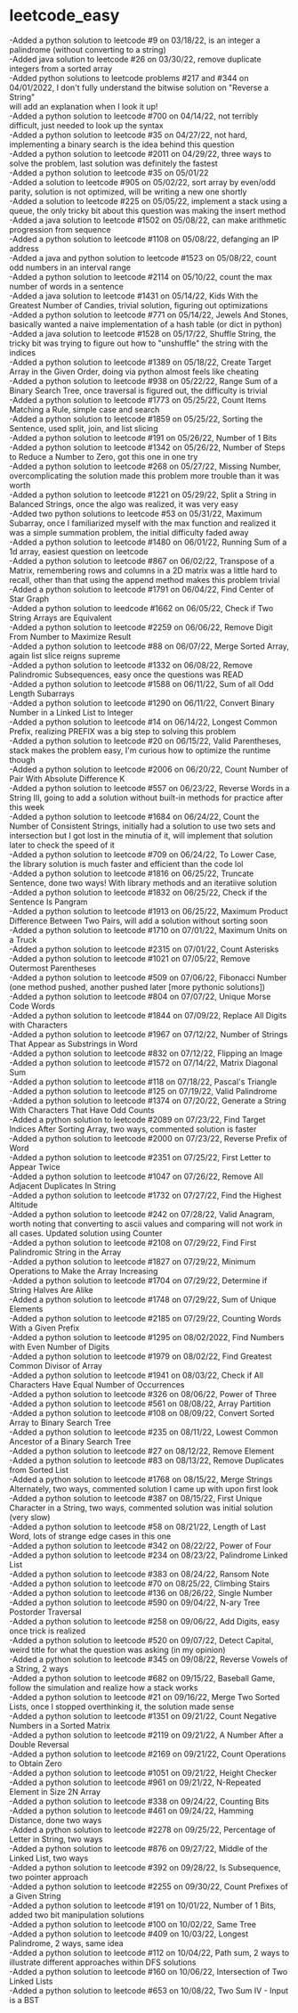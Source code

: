 # leetcode_easy

-Added a python solution to leetcode #9 on 03/18/22, is an integer a palindrome (without converting to a string)  
-Added java solution to leetcode #26 on 03/30/22, remove duplicate integers from a sorted array  
-Added python solutions to leetcode problems #217 and #344 on 04/01/2022, I don't fully understand the bitwise solution on "Reverse a String"  
will add an explanation when I look it up!<br>
-Added a python solution to leetcode #700 on 04/14/22, not terribly difficult, just needed to look up the syntax<br>
-Added a python solution to leetcode #35 on 04/27/22, not hard, implementing a binary search is the idea behind this question<br>
-Added a python solution to leetcode #2011 on 04/29/22, three ways to solve the problem, last solution was definitely the fastest<br>
-Added a python solution to leetcode #35 on 05/01/22<br>
-Added a solution to leetcode #905 on 05/02/22, sort array by even/odd parity, solution is not optimized, will be writing a new one shortly<br>
-Added a solution to leetcode #225 on 05/05/22, implement a stack using a queue, the only tricky bit about this question was making the insert method<br>
-Added a java solution to leetcode #1502 on 05/08/22, can make arithmetic progression from sequence<br>
-Added a python solution to leetcode #1108 on 05/08/22, defanging an IP address<br>
-Added a java and python solution to leetcode #1523 on 05/08/22, count odd numbers in an interval range<br>
-Added a python solution to leetcode #2114 on 05/10/22, count the max number of words in a sentence<br>
-Added a java solution to leetcode #1431 on 05/14/22, Kids With the Greatest Number of Candies, trivial solution, figuring out optimizations<br>
-Added a python solution to leetcode #771 on 05/14/22, Jewels And Stones, basically wanted a naive implementation of a hash table (or dict in python)<br>
-Added a java solution to leetcode #1528 on 05/17/22, Shuffle String, the tricky bit was trying to figure out how to "unshuffle" the string with the indices<br>
-Added a python solution to leetcode #1389 on 05/18/22, Create Target Array in the Given Order, doing via python almost feels like cheating<br>
-Added a python solution to leetcode #938 on 05/22/22, Range Sum of a Binary Search Tree, once traversal is figured out, the difficulty is trivial <br> 
-Added a python solution to leetcode #1773 on 05/25/22, Count Items Matching a Rule, simple case and search <br>
-Added a python solution to leetcode #1859 on 05/25/22, Sorting the Sentence, used split, join, and list slicing <br>
-Added a python solution to leetcode #191 on 05/26/22, Number of 1 Bits <br>
-Added a python solution to leetcode #1342 on 05/26/22, Number of Steps to Reduce a Number to Zero, got this one in one try <br>
-Added a python solution to leetcode #268 on 05/27/22, Missing Number, overcomplicating the solution made this problem more trouble than it was worth <br>
-Added a python solution to leetcode #1221 on 05/29/22, Split a String in Balanced Strings, once the algo was realized, it was very easy <br>
-Added two python solutions to leetcode #53 on 05/31/22, Maximum Subarray, once I familiarized myself with the max function and realized it was a simple summation problem, the initial difficulty faded away <br>
-Added a python solution to leetcode #1480 on 06/01/22, Running Sum of a 1d array, easiest question on leetcode<br>
-Added a python solution to leetcode #867 on 06/02/22, Transpose of a Matrix, remembering rows and columns in a 2D matrix was a little hard to recall, other than that using the append method makes this problem trivial <br>
-Added a python solution to leetcode #1791 on 06/04/22, Find Center of Star Graph <br>
-Added a python solution to leedcode #1662 on 06/05/22, Check if Two String Arrays are Equivalent <br>
-Added a python solution to leetcode #2259 on 06/06/22, Remove Digit From Number to Maximize Result <br>
-Added a python solution to leetcode #88 on 06/07/22, Merge Sorted Array, again list slice reigns supreme <br>
-Added a python solution to leetcode #1332 on 06/08/22, Remove Palindromic Subsequences, easy once the questions was READ <br>
-Added a python solution to leetcode #1588 on 06/11/22, Sum of all Odd Length Subarrays <br>
-Added a python solution to leetcode #1290 on 06/11/22, Convert Binary Number in a Linked List to Integer <br>
-Added a python solution to leetcode #14 on 06/14/22, Longest Common Prefix, realizing PREFIX was a big step to solving this problem <br>
-Added a python solution to leetcode #20 on 06/15/22, Valid Parentheses, stack makes the problem easy, I'm curious how to optimize the runtime though <br> 
-Added a python solution to leetcode #2006 on 06/20/22, Count Number of Pair With Absolute Difference K <br>
-Added a python solution to leetcode #557 on 06/23/22, Reverse Words in a String III, going to add a solution without built-in methods for practice after this week <br>
-Added a python solution to leetcode #1684 on 06/24/22, Count the Number of Consistent Strings, initially had a solution to use two sets and intersection but I got lost in the minutia of it, will implement that solution later to check the speed of it <br>
-Added a python solution to leetcode #709 on 06/24/22, To Lower Case, the library solution is much faster and efficient than the code lol <br>
-Added a python solution to leetcode #1816 on 06/25/22, Truncate Sentence, done two ways! With library methods and an iteratiive solution <br>
-Added a python solution to leetcode #1832 on 06/25/22, Check if the Sentence Is Pangram <br>
-Added a python solution to leetcode #1913 on 06/25/22, Maximum Product Difference Between Two Pairs, will add a solution without sorting soon <br>
-Added a python solution to leetcode #1710 on 07/01/22, Maximum Units on a Truck <br>
-Added a python solution to leetcode #2315 on 07/01/22, Count Asterisks <br>
-Added a python solution to leetcode #1021 on 07/05/22, Remove Outermost Parentheses <br>
-Added a python solution to leetcode #509 on 07/06/22, Fibonacci Number (one method pushed, another pushed later [more pythonic solutions]) <br>
-Added a python solution to leetcode #804 on 07/07/22, Unique Morse Code Words <br>
-Added a python solution to leetcode #1844 on 07/09/22, Replace All Digits with Characters <br>
-Added a python solution to leetcode #1967 on 07/12/22, Number of Strings That Appear as Substrings in Word <br>
-Added a python solution to leetcode #832 on 07/12/22, Flipping an Image <br>
-Added a python solution to leetcode #1572 on 07/14/22, Matrix Diagonal Sum <br>
-Added a python solution to leetcode #118 on 07/18/22, Pascal's Triangle <br>
-Added a python solution to leetcode #125 on 07/19/22, Valid Palindrome <br>
-Added a python solution to leetcode #1374 on 07/20/22, Generate a String With Characters That Have Odd Counts <br>
-Added a python solution to leetcode #2089 on 07/23/22, Find Target Indices After Sorting Array, two ways, commented solution is faster <br>
-Added a python solution to leetcode #2000 on 07/23/22, Reverse Prefix of Word <br>
-Added a python solution to leetcode #2351 on 07/25/22, First Letter to Appear Twice <br>
-Added a python solution to leetcode #1047 on 07/26/22, Remove All Adjacent Duplicates In String <br>
-Added a python solution to leetcode #1732 on 07/27/22, Find the Highest Altitude <br>
-Added a python solution to leetcode #242 on 07/28/22, Valid Anagram, worth noting that converting to ascii values and comparing will not work in all cases. Updated solution using Counter <br>
-Added a python solution to leetcode #2108 on 07/29/22, Find First Palindromic String in the Array <br>
-Added a python solution to leetcode #1827 on 07/29/22, Minimum Operations to Make the Array Increasing <br>
-Added a python solution to leetcode #1704 on 07/29/22, Determine if String Halves Are Alike <br>
-Added a python solution to leetcode #1748 on 07/29/22, Sum of Unique Elements <br>
-Added a python solution to leetcode #2185 on 07/29/22, Counting Words With a Given Prefix <br>
-Added a python solution to leetcode #1295 on 08/02/2022, Find Numbers with Even Number of Digits <br>
-Added a python solution to leetcode #1979 on 08/02/22, Find Greatest Common Divisor of Array <br>
-Added a python solution to leetcode #1941 on 08/03/22, Check if All Characters Have Equal Number of Occurrences <br>
-Added a python solution to leetcode #326 on 08/06/22, Power of Three <br>
-Added a python solution to leetcode #561 on 08/08/22, Array Partition <br>
-Added a python solution to leetcode #108 on 08/09/22, Convert Sorted Array to Binary Search Tree <br>
-Added a python solution to leetcode #235 on 08/11/22, Lowest Common Ancestor of a Binary Search Tree <br>
-Added a python solution to leetcode #27 on 08/12/22, Remove Element <br>
-Added a python solution to leetcode #83 on 08/13/22, Remove Duplicates from Sorted List <br>
-Added a python solution to leetcode #1768 on 08/15/22, Merge Strings Alternately, two ways, commented solution I came up with upon first look <br>
-Added a python solution to leetcode #387 on 08/15/22, First Unique Character in a String, two ways, commented solution was initial solution (very slow) <br>
-Added a python solution to leetcode #58 on 08/21/22, Length of Last Word, lots of strange edge cases in this one <br>
-Added a python solution to leetcode #342 on 08/22/22, Power of Four <br>
-Added a python solution to leetcode #234 on 08/23/22, Palindrome Linked List <br>
-Added a python solution to leetcode #383 on 08/24/22, Ransom Note <br>
-Added a python solution to leetcode #70 on 08/25/22, Climbing Stairs <br>
-Added a python solution to leetcode #136 on 08/26/22, Single Number <br>
-Added a python solution to leetcode #590 on 09/04/22, N-ary Tree Postorder Traversal <br>
-Added a python solution to leetcode #258 on 09/06/22, Add Digits, easy once trick is realized <br>
-Added a python solution to leetcode #520 on 09/07/22, Detect Capital, weird title for what the question was asking (in my opinion) <br>
-Added a python solution to leetcode #345 on 09/08/22, Reverse Vowels of a String, 2 ways <br>
-Added a python solution to leetcode #682 on 09/15/22, Baseball Game, follow the simulation and realize how a stack works <br>
-Added a python solution to leetcode #21 on 09/16/22, Merge Two Sorted Lists, once I stopped overthinking it, the solution made sense <br>
-Added a python solution to leetcode #1351 on 09/21/22, Count Negative Numbers in a Sorted Matrix <br>
-Added a python solution to leetcode #2119 on 09/21/22, A Number After a Double Reversal <br>
-Added a python solution to leetcode #2169 on 09/21/22, Count Operations to Obtain Zero <br>
-Added a python solution to leetcode #1051 on 09/21/22, Height Checker <br>
-Added a python solution to leetcode #961 on 09/21/22, N-Repeated Element in Size 2N Array <br>
-Added a python solution to leetcode #338 on 09/24/22, Counting Bits <br>
-Added a python solution to leetcode #461 on 09/24/22, Hamming Distance, done two ways <br>
-Added a python solution to leetcode #2278 on 09/25/22, Percentage of Letter in String, two ways <br>
-Added a python solution to leetcode #876 on 09/27/22, Middle of the Linked List, two ways <br>
-Added a python solution to leetcode #392 on 09/28/22, Is Subsequence, two pointer approach <br>
-Added a python solution to leetcode #2255 on 09/30/22, Count Prefixes of a Given String <br>
-Added a python solution to leetcode #191 on 10/01/22, Number of 1 Bits, added two bit manipulation solutions <br>
-Added a python solution to leetcode #100 on 10/02/22, Same Tree <br>
-Added a python solution to leetcode #409 on 10/03/22, Longest Palindrome, 2 ways, same idea <br>
-Added a python solution to leetcode #112 on 10/04/22, Path sum, 2 ways to illustrate different approaches within DFS solutions <br>
-Added a python solution to leetcode #160 on 10/06/22, Intersection of Two Linked Lists <br>
-Added a python solution to leetcode #653 on 10/08/22, Two Sum IV - Input is a BST <br>
